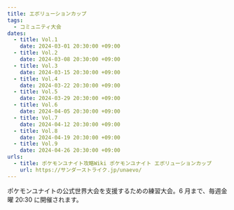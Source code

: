 ```yaml
---
title: エボリューションカップ
tags:
  - コミュニティ大会
dates:
  - title: Vol.1
    date: 2024-03-01 20:30:00 +09:00
  - title: Vol.2
    date: 2024-03-08 20:30:00 +09:00
  - title: Vol.3
    date: 2024-03-15 20:30:00 +09:00
  - title: Vol.4
    date: 2024-03-22 20:30:00 +09:00
  - title: Vol.5
    date: 2024-03-29 20:30:00 +09:00
  - title: Vol.6
    date: 2024-04-05 20:30:00 +09:00
  - title: Vol.7
    date: 2024-04-12 20:30:00 +09:00
  - title: Vol.8
    date: 2024-04-19 20:30:00 +09:00
  - title: Vol.9
    date: 2024-04-26 20:30:00 +09:00
urls:
  - title: ポケモンユナイト攻略Wiki ポケモンユナイト エボリューションカップ
    url: https://サンダーストライク.jp/unaevo/
---
```


ポケモンユナイトの公式世界大会を支援するための練習大会。6 月まで、毎週金曜 20:30 に開催されます。
